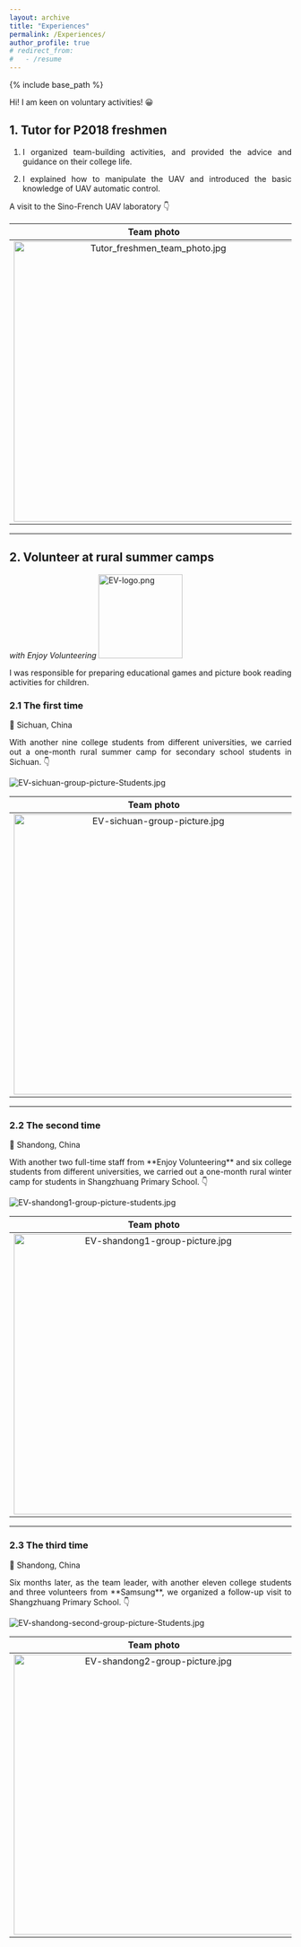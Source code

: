 ```yaml
---
layout: archive
title: "Experiences"
permalink: /Experiences/
author_profile: true
# redirect_from:
#   - /resume
---
```


{% include base_path %}

<!-- 在学习和科研之余，我还参加了很多志愿服务活动。 -->

Hi! I am keen on voluntary activities! 😀

## 1. Tutor for P2018 freshmen

1. <p style="text-align:justify; text-justify:inter-ideograph;">I organized team-building activities, and provided the advice and guidance on their college life.</p> 
2. <p style="text-align:justify; text-justify:inter-ideograph;">I explained how to manipulate the UAV and introduced the basic knowledge of UAV automatic control.</p> 

<!-- 带领新同学参观中法无人机实验室，并为他们讲解无人机控制的基本知识。 -->

A visit to the Sino-French UAV laboratory 👇

|                   Team photo                   |        UAV knowledge explanation                |         UAV flight time            |
| :----------------------------------------------------------: | :----------------------------------------------------------: | :----------------------------------------------------------: |
| <img src="https://jianhua-WANG-BUAA.github.io/images/Tutor_freshmen_team_photo.jpg" alt="Tutor_freshmen_team_photo.jpg" border="0" width="500"/> | <img src="https://jianhua-WANG-BUAA.github.io/images/Tutor_freshmen_UAV_teaching.jpg" alt="Tutor_freshmen_UAV_teaching.jpg" border="0" width="500"/> | <img src="https://jianhua-WANG-BUAA.github.io/images/Tutor_freshmen_UAV_flight.jpg" alt="Tutor_freshmen_UAV_flight.jpg" border="0" width="500"/> |

-----------------

## 2. Volunteer at rural summer camps
*with Enjoy Volunteering* <img src="https://jianhua-WANG-BUAA.github.io/images/EV-logo.png" alt="EV-logo.png" border="0" width="150"/>

I was responsible for preparing educational games and picture book reading activities for children.

### 2.1 The first time 

📍 Sichuan, China

<p style="text-align:justify; text-justify:inter-ideograph;">
With another nine college students from different universities, we carried out a one-month rural summer camp for secondary school students in Sichuan. 👇
</p>

<img src="https://jianhua-WANG-BUAA.github.io/images/EV-sichuan-group-picture-Students.jpg" alt="EV-sichuan-group-picture-Students.jpg" border="0"/>

|                   Team photo                   |        Play time                     |         Follow-up visit              |
| :----------------------------------------------------------: | :----------------------------------------------------------: | :----------------------------------------------------------: |
| <img src="https://jianhua-WANG-BUAA.github.io/images/EV-sichuan-group-picture.jpg" alt="EV-sichuan-group-picture.jpg" border="0" width="500"/> | <img src="https://jianhua-WANG-BUAA.github.io/images/EV-sichuan-activities (2).jpg" alt="EV-sichuan-activities (2).jpg" border="0" width="500"/> | <img src="https://jianhua-WANG-BUAA.github.io/images/EV-sichuan-activities (1).jpg" alt="EV-sichuan-activities (1).jpg" border="0" width="500"/> |

------------------------
### 2.2 The second time 

📍 Shandong, China

<p style="text-align:justify; text-justify:inter-ideograph;">
With another two full-time staff from **Enjoy Volunteering** and six college students from different universities, we carried out a one-month rural winter camp for students in Shangzhuang Primary School. 👇
</p>

<img src="https://jianhua-WANG-BUAA.github.io/images/EV-shandong1-group-picture-students.jpg" alt="EV-shandong1-group-picture-students.jpg" border="0"/>

|                   Team photo                   |        Activity time                     |         Closing ceremony             |
| :----------------------------------------------------------: | :----------------------------------------------------------: | :----------------------------------------------------------: |
| <img src="https://jianhua-WANG-BUAA.github.io/images/EV-shandong1-group-picture.jpg" alt="EV-shandong1-group-picture.jpg" border="0" width="500"/> | <img src="https://jianhua-WANG-BUAA.github.io/images/EV-shandong1-activity.jpg" alt="EV-shandong1-activity.jpg" border="0" width="500"/> | <img src="https://jianhua-WANG-BUAA.github.io/images/EV-shandong1-group-picture-end.jpg" alt="EV-shandong1-group-picture-end.jpg" border="0" width="500"/> |

----------------------
### 2.3 The third time 

📍 Shandong, China

<p style="text-align:justify; text-justify:inter-ideograph;">
Six months later, as the team leader, with another eleven college students and three volunteers from **Samsung**, we organized a follow-up visit to Shangzhuang Primary School. 👇
</p>

<img src="https://jianhua-WANG-BUAA.github.io/images/EV-shandong2-group-picture-Students.jpg" alt="EV-shandong-second-group-picture-Students.jpg" border="0"/>

|                   Team photo                   |        Training time                     |         Team with Samsung volunteers            |
| :----------------------------------------------------------: | :----------------------------------------------------------: | :----------------------------------------------------------: |
| <img src="https://jianhua-WANG-BUAA.github.io/images/EV-shandong2-group-picture.jpg" alt="EV-shandong2-group-picture.jpg" border="0" width="500"/> | <img src="https://jianhua-WANG-BUAA.github.io/images/EV-shandong2-training-tutor.jpg" alt="EV-shandong2-training-tutor.jpg" border="0" width="500"/> | <img src="https://jianhua-WANG-BUAA.github.io/images/EV-shandong2-sumsing-volunteers.jpg" alt="EV-shandong2-sumsing-volunteers.jpg" border="0" width="500"/> |




